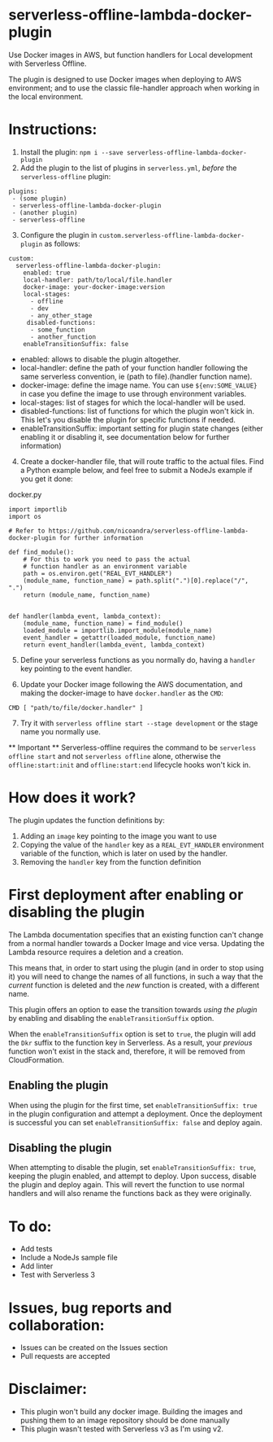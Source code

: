 # serverless-offline-lambda-docker-plugin
Use Docker images in AWS, but function handlers for Local development with Serverless Offline.

The plugin is designed to use Docker images when deploying to AWS environment; and to use the classic file-handler approach when working in the local environment.


# Instructions:

1. Install the plugin: `npm i --save serverless-offline-lambda-docker-plugin`
2. Add the plugin to the list of plugins in `serverless.yml`, *before* the `serverless-offline` plugin:

````
plugins:
 - (some plugin)
 - serverless-offline-lambda-docker-plugin
 - (another plugin)
 - serverless-offline
````

3. Configure the plugin in `custom.serverless-offline-lambda-docker-plugin` as follows:
````
custom:
  serverless-offline-lambda-docker-plugin:
    enabled: true
    local-handler: path/to/local/file.handler
    docker-image: your-docker-image:version
    local-stages:
      - offline
      - dev
      - any_other_stage
     disabled-functions:
      - some_function
      - another_function
    enableTransitionSuffix: false
````

  * enabled: allows to disable the plugin altogether.
  * local-handler: define the path of your function handler following the same serverless convention, ie (path to file).(handler function name).
  * docker-image: define the image name. You can use `${env:SOME_VALUE}` in case you define the image to use through environment variables.
  * local-stages: list of stages for which the local-handler will be used.
  * disabled-functions: list of functions for which the plugin won't kick in. This let's you disable the plugin for specific functions if needed.
  * enableTransitionSuffix: important setting for plugin state changes (either enabling it or disabling it, see documentation below for further information)
  
4. Create a docker-handler file, that will route traffic to the actual files. Find a Python example below, and feel free to submit a NodeJs example if you get it done:


docker.py
````
import importlib
import os

# Refer to https://github.com/nicoandra/serverless-offline-lambda-docker-plugin for further information

def find_module():
    # For this to work you need to pass the actual
    # function handler as an environment variable
    path = os.environ.get("REAL_EVT_HANDLER")
    (module_name, function_name) = path.split(".")[0].replace("/", ".")
    return (module_name, function_name)


def handler(lambda_event, lambda_context):
    (module_name, function_name) = find_module()
    loaded_module = importlib.import_module(module_name)
    event_handler = getattr(loaded_module, function_name)
    return event_handler(lambda_event, lambda_context)
````

5. Define your serverless functions as you normally do, having a `handler` key pointing to the event handler.

6. Update your Docker image following the AWS documentation, and making the docker-image to have `docker.handler` as the `CMD`:

````
CMD [ "path/to/file/docker.handler" ]

````

7. Try it with `serverless offline start --stage development` or the stage name you normally use.

** Important **
Serverless-offline requires the command to be `serverless offline start` and not `serverless offline` alone, otherwise the `offline:start:init` and `offline:start:end` lifecycle hooks won't kick in.


# How does it work?

The plugin updates the function definitions by:
1. Adding an `image` key pointing to the image you want to use
2. Copying the value of the `handler` key as a `REAL_EVT_HANDLER` environment variable of the function, which is later on used by the handler.
3. Removing the `handler` key from the function definition

# First deployment after enabling or disabling the plugin
The Lambda documentation specifies that an existing function can't change from a normal handler towards a Docker Image and vice versa. Updating the Lambda resource requires a deletion and a creation. 

This means that, in order to start using the plugin (and in order to stop using it) you will need to change the names of all functions, in such a way that the _current_ function is deleted and the _new_ function is created, with a different name.

This plugin offers an option to ease the transition towards _using the plugin_ by enabling and disabling the `enableTransitionSuffix` option.

When the `enableTransitionSuffix` option is set to `true`, the plugin will add the `Dkr` suffix to the function key in Serverless. As a result, your _previous_ function won't exist in the stack and, therefore, it will be removed from CloudFormation.

## Enabling the plugin

When using the plugin for the first time, set `enableTransitionSuffix: true` in the plugin configuration and attempt a deployment. Once the deployment is successful you can set `enableTransitionSuffix: false` and deploy again.

## Disabling the plugin
When attempting to disable the plugin, set `enableTransitionSuffix: true`, keeping the plugin enabled, and attempt to deploy. Upon success, disable the plugin and deploy again. This will revert the function to use normal handlers and will also rename the functions back as they were originally.


# To do:
* Add tests
* Include a NodeJs sample file
* Add linter
* Test with Serverless 3

# Issues, bug reports and collaboration:
* Issues can be created on the Issues section
* Pull requests are accepted

# Disclaimer:
* This plugin won't build any docker image. Building the images and pushing them to an image repository should be done manually
* This plugin wasn't tested with Serverless v3 as I'm using v2.



